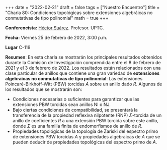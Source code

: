 +++
date      = "2022-02-21"
draft     = false
tags      = ["Nuestro Encuentro"]
title     = "Charla 80: Condiciones topológicas sobre extensiones algebráicas no conmutativas de tipo polinomial"
math      = true
+++

**Conferencista:** [Héctor Suárez](https://matematicas.netlify.app/authors/suarez-h/). Profesor. UPTC. 

**Fecha:** Viernes 25 de febrero de 2022, 3:00 p.m.

**Lugar** C-119

**Resumen**: En esta charla se mostrarán los principales resultados obtenidos durante la Comisión de Investigación comprendida entre el 8 de febrero de 2021 y el 3 de febrero de 2022. Los resultados están relacionados con una clase particular de anillos que contiene una gran variedad de **extensiones algebraicas no conmutativas de tipo polinomial**: Las extensiones Poincaré-Birkhoff-Witt (PBW) torcidas $A$ sobre un anillo dado $R$. Algunos de los resultados que se mostrarán son:

+ Condiciones necesarias o suficientes para garantizar que las extensiones PBW torcidas sean anillos NI o NJ.
+ Bajo ciertas condiciones de compatibilidad, se presentará la transferencia de la propiedad reflexiva nilpotente (RNP) $\Sigma$-torcida de un anillo de coeficientes $R$ a una extensión PBW torcida sobre este anillo, donde $\Sigma$ es una familia finita de endomorfismos de anillo de $R$.
+ Propiedades topológicas de la topología de Zariski del espectro primo de extensiones PBW torcidas $A$ y propiedades algebraicas de $A$ que se pueden deducir de propiedades topológicas del espectro primo de $A$.

